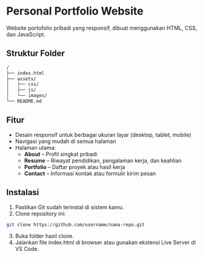 # Personal Portfolio Website

Website portofolio pribadi yang responsif, dibuat menggunakan HTML, CSS, dan JavaScript.

## Struktur Folder

```bash
/
├── index.html
├── assets/
│   ├── css/
│   ├── js/
│   └── images/
└── README.md
```

## Fitur

- Desain responsif untuk berbagai ukuran layar (desktop, tablet, mobile)
- Navigasi yang mudah di semua halaman
- Halaman utama:
  - **About** – Profil singkat pribadi
  - **Resume** – Riwayat pendidikan, pengalaman kerja, dan keahlian
  - **Portfolio** – Daftar proyek atau hasil kerja
  - **Contact** – Informasi kontak atau formulir kirim pesan

## Instalasi

1. Pastikan Git sudah terinstal di sistem kamu.
2. Clone repository ini:

```bash
git clone https://github.com/username/nama-repo.git
```

3. Buka folder hasil clone.
4. Jalankan file index.html di browser atau gunakan ekstensi Live Server di VS Code.